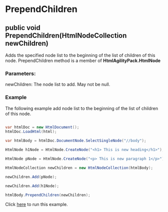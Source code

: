 # PrependChildren

## public void PrependChildren(HtmlNodeCollection newChildren)

Adds the specified node list to the beginning of the list of children of this node. PrependChildren method is a member of **HtmlAgilityPack.HtmlNode**

### Parameters:

newChildren: The node list to add. May not be null.

### Example

The following example add node list to the beginning of the list of children of this node. 

```csharp

var htmlDoc = new HtmlDocument();
htmlDoc.LoadHtml(html);

var htmlBody = htmlDoc.DocumentNode.SelectSingleNode("//body");

HtmlNode h1Node = HtmlNode.CreateNode("<h1> This is new heading</h1>");

HtmlNode pNode = HtmlNode.CreateNode("<p> This is new paragraph 1</p>");

HtmlNodeCollection newChildren = new HtmlNodeCollection(htmlBody);

newChildren.Add(pNode);

newChildren.Add(h1Node);

htmlBody.PrependChildren(newChildren);

```

Click [here](https://dotnetfiddle.net/dLgqd0) to run this example.
